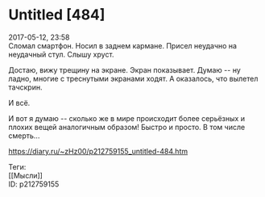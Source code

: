 Untitled [484]
===============

   
 2017-05-12, 23:58   
  Сломал смартфон. Носил в заднем кармане. Присел неудачно на неудачный стул. Слышу хруст.   
   
 Достаю, вижу трещину на экране. Экран показывает. Думаю -- ну ладно, многие с треснутыми экранами ходят. А оказалось, что вылетел тачскрин.   
   
 И всё.   
   
 И вот я думаю -- сколько же в мире происходит более серьёзных и плохих вещей аналогичным образом! Быстро и просто. В том числе смерть...   
    
 <https://diary.ru/~zHz00/p212759155_untitled-484.htm>   
   
 Теги:   
 [[Мысли]]   
 ID: p212759155